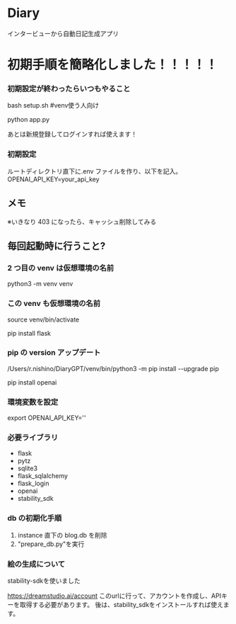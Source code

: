 # Diary

インタービューから自動日記生成アプリ

# 初期手順を簡略化しました！！！！！

### 初期設定が終わったらいつもやること

bash setup.sh #venv使う人向け

python app.py

あとは新規登録してログインすれば使えます！

### 初期設定

ルートディレクトリ直下に.env ファイルを作り、以下を記入。
OPENAI_API_KEY=your_api_key

## メモ

※いきなり 403 になったら、キャッシュ削除してみる

## 毎回起動時に行うこと?

### 2 つ目の venv は仮想環境の名前

python3 -m venv venv

### この venv も仮想環境の名前

source venv/bin/activate

pip install flask

### pip の version アップデート

/Users/r.nishino/DiaryGPT/venv/bin/python3 -m pip install --upgrade pip

pip install openai

### 環境変数を設定

export OPENAI_API_KEY=''

### 必要ライブラリ

- flask
- pytz
- sqlite3
- flask_sqlalchemy
- flask_login
- openai
- stability_sdk

### db の初期化手順

1. instance 直下の blog.db を削除
1. "prepare_db.py"を実行


### 絵の生成について
stability-sdkを使いました

https://dreamstudio.ai/account
このurlに行って、アカウントを作成し、APIキーを取得する必要があります。
後は、stability_sdkをインストールすれば使えます。

